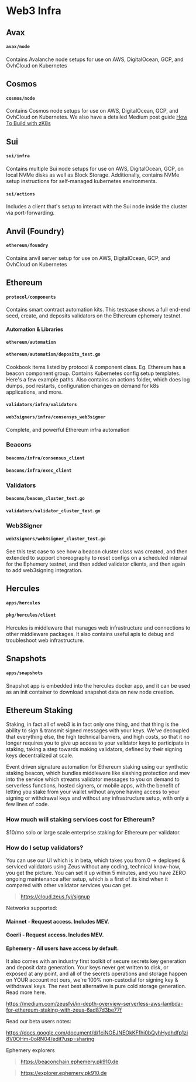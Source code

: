 # Web3 Infra #

## Avax ##

#### ```avax/node``` ####

Contains Avalanche node setups for use on AWS, DigitalOcean, GCP, and OvhCloud on Kubernetes

## Cosmos ##

#### ```cosmos/node``` ####

Contains Cosmos node setups for use on AWS, DigitalOcean, GCP, and OvhCloud on Kubernetes. We also have a detailed Medium post
guide [How To Build with zK8s](https://medium.com/zeusfyi/how-to-build-on-zeus-f1e40e529377)

## Sui ##

#### ```sui/infra``` ####

Contains multiple Sui node setups for use on AWS, DigitalOcean, GCP, on local NVMe disks as well as Block Storage.
Additionally, contains NVMe setup instructions for self-managed kubernetes environments.

#### ```sui/actions``` ####

Includes a client that's setup to interact with the Sui node inside the cluster via port-forwarding.

## Anvil (Foundry) ##

#### ```ethereum/foundry```

Contains anvil server setup for use on AWS, DigitalOcean, GCP, and OvhCloud on Kubernetes

## Ethereum ##

#### ```protocol/components```

Contains smart contract automation kits. This testcase shows a full end-end seed, create, and deposits validators on the
Ethereum ephemery testnet.

#### Automation & Libraries

#### ```ethereum/automation```

#### ```ethereum/automation/deposits_test.go ```

Cookbook items listed by protocol & component class. Eg. Ethereum has a beacon component group. Contains Kubernetes
config setup templates. Here's a few example paths. Also contains an actions folder, which does log dumps, pod restarts,
configuration changes on demand for k8s applications, and more.

#### ```validators/infra/validators```

#### ```web3signers/infra/consensys_web3signer```

Complete, and powerful Ethereum infra automation

### Beacons ###

#### ```beacons/infra/consensus_client```

#### ```beacons/infra/exec_client```

### Validators ###

#### ```beacons/beacon_cluster_test.go ```

#### ```validators/validator_cluster_test.go ```

### Web3Signer ###

#### ```web3signers/web3signer_cluster_test.go ```

See this test case to see how a beacon cluster class was created, and then extended to support choreography to reset
configs on a scheduled interval for the Ephemery testnet, and then added validator clients, and then again to add
web3signing integration.

## Hercules ##

#### ```apps/hercules``` ####

#### ```pkg/hercules/client```

Hercules is middleware that manages web infrastructure and connections to other middleware packages. It also contains
useful apis to debug and troubleshoot web infrastructure.

## Snapshots ##

#### ```apps/snapshots``` ####

Snapshot app is embedded into the hercules docker app, and it can be used as an init container to download snapshot data
on new node creation.

## Ethereum Staking ##

Staking, in fact all of web3 is in fact only one thing, and that thing is the ability to sign & transmit signed messages
with your keys. We've decoupled that everything else, the high technical barriers, and high costs, so that it no longer
requires you to give up access to your validator keys to participate in staking, taking a step towards making
validators, defined by their signing keys decentralized at scale.

Event driven signature automation for Ethereum staking using our synthetic staking beacon, which bundles middleware like
slashing protection and mev into the service which streams validator messages to you on demand to serverless functions,
hosted signers, or mobile apps, with the benefit of letting you stake from your wallet without anyone having access to
your signing or withdrawal keys and without any infrastructure setup, with only a few lines of code.

### How much will staking services cost for Ethereum?

$10/mo solo or large scale enterprise staking for Ethereum per validator.

### How do I setup validators?

You can use our UI which is in beta, which takes you from 0 -> deployed & serviced validators using Zeus without any
coding, technical know-how, you get the picture. You can set it up within 5 minutes, and you have ZERO ongoing
maintenance after setup, which is a first of its kind when it compared with other validator services you can get.

> https://cloud.zeus.fyi/signup

Networks supported:

#### Mainnet - Request access. Includes MEV.

#### Goerli - Request access. Includes MEV.

#### Ephemery - All users have access by default.

It also comes with an industry first toolkit of secure secrets key generation and deposit data generation. Your keys
never get written to disk, or exposed at any point, and all of the secrets operations and storage happen on YOUR account
not ours, we're 100% non-custodial for signing key & withdrawal keys. The next best alternative is pure cold storage
generation. Read more here.

https://medium.com/zeusfyi/in-depth-overview-serverless-aws-lambda-for-ethereum-staking-with-zeus-6ad87d3be77f

Read our beta users notes:

https://docs.google.com/document/d/1ciNOEJNEOkKFfhi0bQyhHydhdfp1zi8V0OHm-0oRN04/edit?usp=sharing

Ephemery explorers

> https://beaconchain.ephemery.pk910.de

> https://explorer.ephemery.pk910.de


